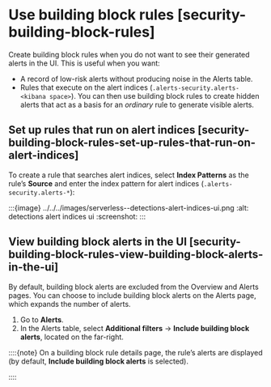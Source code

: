 # Use building block rules [security-building-block-rules]

Create building block rules when you do not want to see their generated alerts in the UI. This is useful when you want:

* A record of low-risk alerts without producing noise in the Alerts table.
* Rules that execute on the alert indices (`.alerts-security.alerts-<kibana space>`). You can then use building block rules to create hidden alerts that act as a basis for an *ordinary* rule to generate visible alerts.


## Set up rules that run on alert indices [security-building-block-rules-set-up-rules-that-run-on-alert-indices]

To create a rule that searches alert indices, select **Index Patterns** as the rule’s **Source** and enter the index pattern for alert indices (`.alerts-security.alerts-*`):

:::{image} ../../../images/serverless--detections-alert-indices-ui.png
:alt:  detections alert indices ui
:screenshot:
:::


## View building block alerts in the UI [security-building-block-rules-view-building-block-alerts-in-the-ui]

By default, building block alerts are excluded from the Overview and Alerts pages. You can choose to include building block alerts on the Alerts page, which expands the number of alerts.

1. Go to **Alerts**.
2. In the Alerts table, select **Additional filters** → **Include building block alerts**, located on the far-right.

::::{note}
On a building block rule details page, the rule’s alerts are displayed (by default, **Include building block alerts** is selected).

::::
